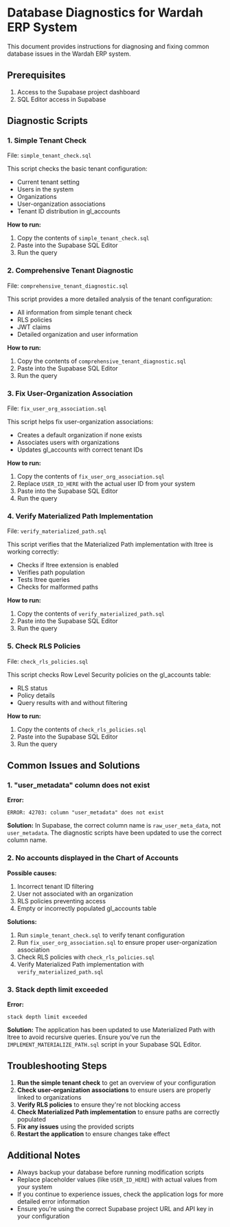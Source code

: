 # Database Diagnostics for Wardah ERP System

This document provides instructions for diagnosing and fixing common database issues in the Wardah ERP system.

## Prerequisites

1. Access to the Supabase project dashboard
2. SQL Editor access in Supabase

## Diagnostic Scripts

### 1. Simple Tenant Check

File: `simple_tenant_check.sql`

This script checks the basic tenant configuration:

- Current tenant setting
- Users in the system
- Organizations
- User-organization associations
- Tenant ID distribution in gl_accounts

**How to run:**
1. Copy the contents of `simple_tenant_check.sql`
2. Paste into the Supabase SQL Editor
3. Run the query

### 2. Comprehensive Tenant Diagnostic

File: `comprehensive_tenant_diagnostic.sql`

This script provides a more detailed analysis of the tenant configuration:

- All information from simple tenant check
- RLS policies
- JWT claims
- Detailed organization and user information

**How to run:**
1. Copy the contents of `comprehensive_tenant_diagnostic.sql`
2. Paste into the Supabase SQL Editor
3. Run the query

### 3. Fix User-Organization Association

File: `fix_user_org_association.sql`

This script helps fix user-organization associations:

- Creates a default organization if none exists
- Associates users with organizations
- Updates gl_accounts with correct tenant IDs

**How to run:**
1. Copy the contents of `fix_user_org_association.sql`
2. Replace `USER_ID_HERE` with the actual user ID from your system
3. Paste into the Supabase SQL Editor
4. Run the query

### 4. Verify Materialized Path Implementation

File: `verify_materialized_path.sql`

This script verifies that the Materialized Path implementation with ltree is working correctly:

- Checks if ltree extension is enabled
- Verifies path population
- Tests ltree queries
- Checks for malformed paths

**How to run:**
1. Copy the contents of `verify_materialized_path.sql`
2. Paste into the Supabase SQL Editor
3. Run the query

### 5. Check RLS Policies

File: `check_rls_policies.sql`

This script checks Row Level Security policies on the gl_accounts table:

- RLS status
- Policy details
- Query results with and without filtering

**How to run:**
1. Copy the contents of `check_rls_policies.sql`
2. Paste into the Supabase SQL Editor
3. Run the query

## Common Issues and Solutions

### 1. "user_metadata" column does not exist

**Error:**
```
ERROR: 42703: column "user_metadata" does not exist
```

**Solution:**
In Supabase, the correct column name is `raw_user_meta_data`, not `user_metadata`. The diagnostic scripts have been updated to use the correct column name.

### 2. No accounts displayed in the Chart of Accounts

**Possible causes:**
1. Incorrect tenant ID filtering
2. User not associated with an organization
3. RLS policies preventing access
4. Empty or incorrectly populated gl_accounts table

**Solutions:**
1. Run `simple_tenant_check.sql` to verify tenant configuration
2. Run `fix_user_org_association.sql` to ensure proper user-organization association
3. Check RLS policies with `check_rls_policies.sql`
4. Verify Materialized Path implementation with `verify_materialized_path.sql`

### 3. Stack depth limit exceeded

**Error:**
```
stack depth limit exceeded
```

**Solution:**
The application has been updated to use Materialized Path with ltree to avoid recursive queries. Ensure you've run the `IMPLEMENT_MATERIALIZE_PATH.sql` script in your Supabase SQL Editor.

## Troubleshooting Steps

1. **Run the simple tenant check** to get an overview of your configuration
2. **Check user-organization associations** to ensure users are properly linked to organizations
3. **Verify RLS policies** to ensure they're not blocking access
4. **Check Materialized Path implementation** to ensure paths are correctly populated
5. **Fix any issues** using the provided scripts
6. **Restart the application** to ensure changes take effect

## Additional Notes

- Always backup your database before running modification scripts
- Replace placeholder values (like `USER_ID_HERE`) with actual values from your system
- If you continue to experience issues, check the application logs for more detailed error information
- Ensure you're using the correct Supabase project URL and API key in your configuration